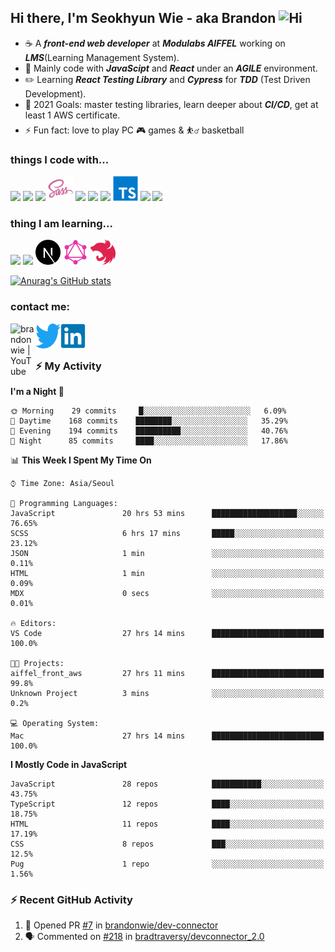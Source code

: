 ## Hi there, I'm Seokhyun Wie - aka Brandon <img src='https://qpluspicture.oss-cn-beijing.aliyuncs.com/6LjjQA/Hi.gif' alt='Hi' width="24"/>

- ☕ A _**front-end web developer**_ at _**Modulabs AIFFEL**_ working on _**LMS**_(Learning Management System).
- 🔄 Mainly code with _**JavaScipt**_ and _**React**_ under an _**AGILE**_ environment.
- ✏️ Learning _**React Testing Library**_ and _**Cypress**_ for _**TDD**_ (Test Driven Development).
- 🎯 2021 Goals: master testing libraries, learn deeper about _**CI/CD**_, get at least 1 AWS certificate.
- ⚡ Fun fact: love to play PC 🎮 games️ \& ⛹️‍♂️ basketball

### things I code with...

<img src="https://cdn.jsdelivr.net/gh/devicons/devicon/icons/vscode/vscode-original.svg" width="40px"> <img src="https://cdn.jsdelivr.net/gh/devicons/devicon@latest/icons/javascript/javascript-original.svg" width="40px"> <img src="https://cdn.jsdelivr.net/gh/devicons/devicon@latest/icons/react/react-original.svg" width="40px">  <img src="https://raw.githubusercontent.com/devicons/devicon/master/icons/sass/sass-original.svg" width="40px"> <img src="https://cdn.jsdelivr.net/gh/devicons/devicon@latest/icons/git/git-original.svg" width="40px">  <img src="https://cdn.jsdelivr.net/gh/devicons/devicon/icons/github/github-original.svg" width="40px"> <img src="https://cdn.jsdelivr.net/gh/devicons/devicon/icons/amazonwebservices/amazonwebservices-original.svg" width="40px"> <img src="https://raw.githubusercontent.com/devicons/devicon/master/icons/typescript/typescript-original.svg" width="40px"> <img src="https://cdn.jsdelivr.net/gh/devicons/devicon@latest/icons/mongodb/mongodb-original.svg" width="40px"> <img src="https://cdn.jsdelivr.net/gh/devicons/devicon@latest/icons/nodejs/nodejs-plain.svg" width="40px">

### thing I am learning...

<img src="https://cdn.jsdelivr.net/gh/devicons/devicon/icons/jest/jest-plain.svg" width="40px"> <img src="https://icons-for-free.com/iconfiles/png/512/cypress-1324440144114984250.png" width="40px"> <img src="https://raw.githubusercontent.com/devicons/devicon/master/icons/nextjs/nextjs-original.svg" width="40px"> <img src="https://raw.githubusercontent.com/devicons/devicon/master/icons/graphql/graphql-plain.svg" width="40px"> <img src="https://raw.githubusercontent.com/devicons/devicon/master/icons/nestjs/nestjs-plain.svg" width="40px">

<!-- GitHub Stats -->

[![Anurag's GitHub stats](https://github-readme-stats.vercel.app/api?username=brandonwie&show_icons=true&title_color=ffc857&icon_color=8ac926&text_color=daf7dc&bg_color=151515&hide=stars&custom_title=Brandon's GitHub Stats)](https://github.com/anuraghazra/github-readme-stats)

### contact me:

[<img align="left" alt="brandonwie | YouTube" width="40px" src="https://iconape.com/wp-content/png_logo_vector/youtube-social-white-squircle.png" />][youtube] [<img align="left" alt="brandonwie | Twitter" width="40px" src="https://raw.githubusercontent.com/devicons/devicon/master/icons/twitter/twitter-original.svg" />][twitter] [<img align="left" alt="brandonwie | LinkedIn" width="40px" src="https://raw.githubusercontent.com/devicons/devicon/master/icons/linkedin/linkedin-original.svg" />][linkedin]

<br />
<br />

### ⚡ My Activity

<!--START_SECTION:waka-->
**I'm a Night 🦉** 

```text
🌞 Morning    29 commits     █░░░░░░░░░░░░░░░░░░░░░░░░   6.09% 
🌆 Daytime    168 commits    ████████░░░░░░░░░░░░░░░░░   35.29% 
🌃 Evening    194 commits    ██████████░░░░░░░░░░░░░░░   40.76% 
🌙 Night      85 commits     ████░░░░░░░░░░░░░░░░░░░░░   17.86%

```


📊 **This Week I Spent My Time On** 

```text
⌚︎ Time Zone: Asia/Seoul

💬 Programming Languages: 
JavaScript               20 hrs 53 mins      ███████████████████░░░░░░   76.65% 
SCSS                     6 hrs 17 mins       █████░░░░░░░░░░░░░░░░░░░░   23.12% 
JSON                     1 min               ░░░░░░░░░░░░░░░░░░░░░░░░░   0.11% 
HTML                     1 min               ░░░░░░░░░░░░░░░░░░░░░░░░░   0.09% 
MDX                      0 secs              ░░░░░░░░░░░░░░░░░░░░░░░░░   0.01%

🔥 Editors: 
VS Code                  27 hrs 14 mins      █████████████████████████   100.0%

🐱‍💻 Projects: 
aiffel_front_aws         27 hrs 11 mins      █████████████████████████   99.8% 
Unknown Project          3 mins              ░░░░░░░░░░░░░░░░░░░░░░░░░   0.2%

💻 Operating System: 
Mac                      27 hrs 14 mins      █████████████████████████   100.0%

```

**I Mostly Code in JavaScript** 

```text
JavaScript               28 repos            ███████████░░░░░░░░░░░░░░   43.75% 
TypeScript               12 repos            ████░░░░░░░░░░░░░░░░░░░░░   18.75% 
HTML                     11 repos            ████░░░░░░░░░░░░░░░░░░░░░   17.19% 
CSS                      8 repos             ███░░░░░░░░░░░░░░░░░░░░░░   12.5% 
Pug                      1 repo              ░░░░░░░░░░░░░░░░░░░░░░░░░   1.56%

```



<!--END_SECTION:waka-->

### ⚡ Recent GitHub Activity

<!--START_SECTION:activity-->
1. 💪 Opened PR [#7](https://github.com/brandonwie/dev-connector/pull/7) in [brandonwie/dev-connector](https://github.com/brandonwie/dev-connector)
2. 🗣 Commented on [#218](https://github.com/bradtraversy/devconnector_2.0/issues/218) in [bradtraversy/devconnector_2.0](https://github.com/bradtraversy/devconnector_2.0)
<!--END_SECTION:activity-->

[youtube]: https://www.youtube.com/channel/UC7tk3UT7nn3cZNC2KBdb-4Q
[linkedin]: https://linkedin.com/in/brandonwie
[twitter]: https://twitter.com/brandonwie
